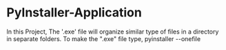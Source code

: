 # PyInstaller-Application
In this Project, The '.exe' file will organize similar type of files in a directory in separate folders.
To make the ".exe" file type,
pyinstaller --onefile <path-of-the-program>
